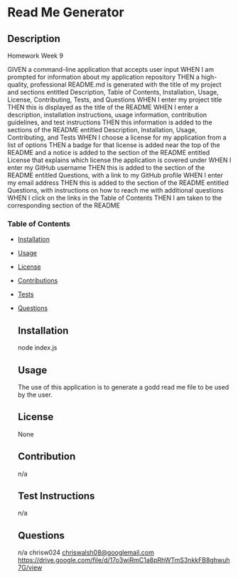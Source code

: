 # Read Me Generator

  ## Description
  Homework Week 9

GIVEN a command-line application that accepts user input
WHEN I am prompted for information about my application repository
THEN a high-quality, professional README.md is generated with the title of my project and sections entitled Description, Table of Contents, Installation, Usage, License, Contributing, Tests, and Questions
WHEN I enter my project title
THEN this is displayed as the title of the README
WHEN I enter a description, installation instructions, usage information, contribution guidelines, and test instructions
THEN this information is added to the sections of the README entitled Description, Installation, Usage, Contributing, and Tests
WHEN I choose a license for my application from a list of options
THEN a badge for that license is added near the top of the README and a notice is added to the section of the README entitled License that explains which license the application is covered under
WHEN I enter my GitHub username
THEN this is added to the section of the README entitled Questions, with a link to my GitHub profile
WHEN I enter my email address
THEN this is added to the section of the README entitled Questions, with instructions on how to reach me with additional questions
WHEN I click on the links in the Table of Contents
THEN I am taken to the corresponding section of the README
 
  ### Table of Contents
* [Installation](#Installation)
* [Usage](#Usage)
* [License](#License)
* [Contributions](#Contribution)
* [Tests](#Test)
* [Questions](#questions)

  ## Installation 
  node index.js

  ## Usage 
  The use of this application is to generate a godd read me file to be used by the user. 

  ## License 
  None

  ## Contribution 
  n/a

  ## Test Instructions
  n/a

  ## Questions
  n/a
  chrisw024
  chriswalsh08@googlemail.com
  https://drive.google.com/file/d/17o3wiRmC1a8pRhWTmS3nkkFB8ghwuh7G/view
